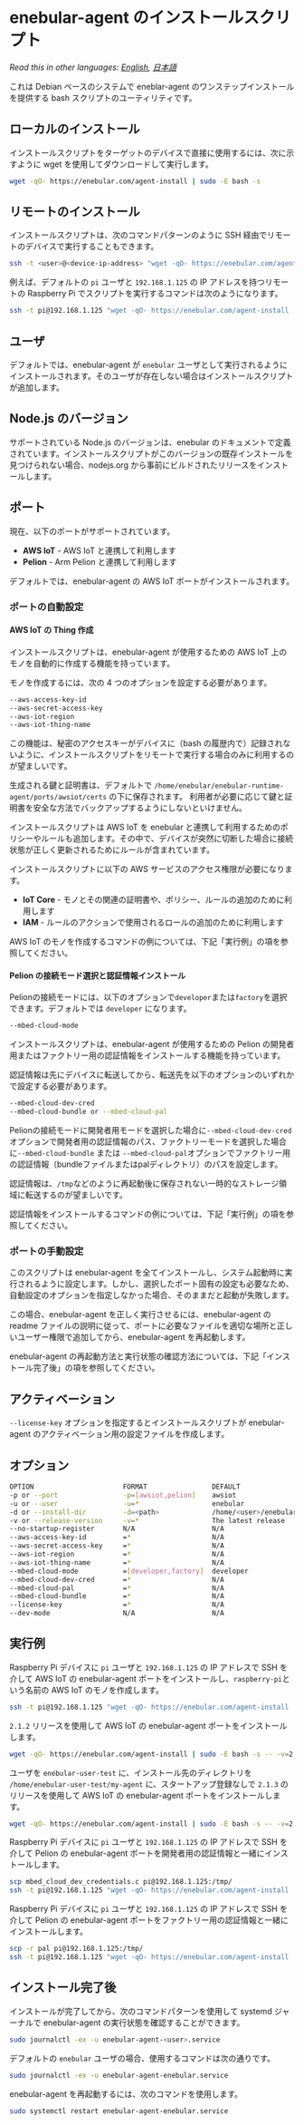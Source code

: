 # enebular-agent のインストールスクリプト

_Read this in other languages: [English](README.md), [日本語](README.ja.md)_

これは Debian ベースのシステムで eneblar-agent のワンステップインストールを提供する bash スクリプトのユーティリティです。

## ローカルのインストール

インストールスクリプトをターゲットのデバイスで直接に使用するには、次に示すように wget を使用してダウンロードして実行します。

```sh
wget -qO- https://enebular.com/agent-install | sudo -E bash -s
```

## リモートのインストール

インストールスクリプトは、次のコマンドパターンのように SSH 経由でリモートのデバイスで実行することもできます。

```sh
ssh -t <user>@<device-ip-address> "wget -qO- https://enebular.com/agent-install | sudo -E bash -s"
```

例えば、デフォルトの `pi` ユーザと `192.168.1.125` の IP アドレスを持つリモートの Raspberry Pi でスクリプトを実行するコマンドは次のようになります。

```sh
ssh -t pi@192.168.1.125 "wget -qO- https://enebular.com/agent-install | sudo -E bash -s"
```

## ユーザ

デフォルトでは、enebular-agent が `enebular` ユーザとして実行されるようにインストールされます。そのユーザが存在しない場合はインストールスクリプトが追加します。

## Node.js のバージョン

サポートされている Node.js のバージョンは、enebular のドキュメントで定義されています。インストールスクリプトがこのバージョンの既存インストールを見つけられない場合、nodejs.org から事前にビルドされたリリースをインストールします。

## ポート

現在、以下のポートがサポートされています。

- **AWS IoT** - AWS IoT と連携して利用します
- **Pelion** - Arm Pelion と連携して利用します

デフォルトでは、enebular-agent の AWS IoT ポートがインストールされます。

### ポートの自動設定

#### AWS IoT の Thing 作成

インストールスクリプトは、enebular-agent が使用するための AWS IoT 上のモノを自動的に作成する機能を持っています。

モノを作成するには、次の 4 つのオプションを設定する必要があります。

```sh
--aws-access-key-id
--aws-secret-access-key
--aws-iot-region
--aws-iot-thing-name
```

この機能は、秘密のアクセスキーがデバイスに（bash の履歴内で）記録されないように、インストールスクリプトをリモートで実行する場合のみに利用するのが望ましいです。

生成される鍵と証明書は、デフォルトで `/home/enebular/enebular-runtime-agent/ports/awsiot/certs` の下に保存されます。 利用者が必要に応じて鍵と証明書を安全な方法でバックアップするようにしないといけません。

インストールスクリプトは AWS IoT を enebular と連携して利用するためのポリシーやルールも追加します。その中で、デバイスが突然に切断した場合に接続状態が正しく更新されるためにルールが含まれています。

インストールスクリプトに以下の AWS サービスのアクセス権限が必要になります。

- **IoT Core** - モノとその関連の証明書や、ポリシー、ルールの追加のために利用します
- **IAM** - ルールのアクションで使用されるロールの追加のために利用します

AWS IoT のモノを作成するコマンドの例については、下記「実行例」の項を参照してください。

#### Pelion の接続モード選択と認証情報インストール

Pelionの接続モードには、以下のオプションで`developer`または`factory`を選択できます。デフォルトでは `developer` になります。

```sh
--mbed-cloud-mode
```

インストールスクリプトは、enebular-agent が使用するための Pelion の開発者用またはファクトリー用の認証情報をインストールする機能を持っています。

認証情報は先にデバイスに転送してから、転送先を以下のオプションのいずれかで設定する必要があります。

```sh
--mbed-cloud-dev-cred
--mbed-cloud-bundle or --mbed-cloud-pal
```

Pelionの接続モードに開発者用モードを選択した場合に`--mbed-cloud-dev-cred`オプションで開発者用の認証情報のパス、ファクトリーモードを選択した場合に`--mbed-cloud-bundle` または `--mbed-cloud-pal`オプションでファクトリー用の認証情報（bundleファイルまたはpalディレクトリ）のパスを設定します。

認証情報は、`/tmp`などのように再起動後に保存されない一時的なストレージ領域に転送するのが望ましいです。

認証情報をインストールするコマンドの例については、下記「実行例」の項を参照してください。

### ポートの手動設定

このスクリプトは enebular-agent を全てインストールし、システム起動時に実行されるように設定します。しかし、選択したポート固有の設定も必要なため、自動設定のオプションを指定しなかった場合、そのままだと起動が失敗します。

この場合、enebular-agent を正しく実行させるには、enebular-agent の readme ファイルの説明に従って、ポートに必要なファイルを適切な場所と正しいユーザー権限で追加してから、enebular-agent を再起動します。

enebular-agent の再起動方法と実行状態の確認方法については、下記「インストール完了後」の項を参照してください。

## アクティベーション

`--license-key` オプションを指定するとインストールスクリプトが enebular-agent のアクティベーション用の設定ファイルを作成します。

## オプション

```sh
OPTION                      FORMAT                DEFAULT                              DESCRIPTION
-p or --port                -p=[awsiot,pelion]    awsiot                               インストールするポート
-u or --user                -u=*                  enebular                             インストール後の実行ユーザ
-d or --install-dir         -d=<path>             /home/<user>/enebular-runtime-agent  インストール先のディレクトリ
-v or --release-version     -v=*                  The latest release                   enebular-agentのリリース
--no-startup-register       N/A                   N/A                                  システム起動時用のスタートアップ登録をしない
--aws-access-key-id         =*                    N/A                                  AWS access key ID
--aws-secret-access-key     =*                    N/A                                  AWS secret access key
--aws-iot-region            =*                    N/A                                  AWS IoTのリージョン
--aws-iot-thing-name        =*                    N/A                                  AWS IoTのモノ名
--mbed-cloud-mode           =[developer,factory]  developer                            Pelionの接続モード
--mbed-cloud-dev-cred       =*                    N/A                                  Pelionの開発者用認証情報ファイルのパス
--mbed-cloud-pal            =*                    N/A                                  Pelionのファクトリー用認証情報（palディレクトリ）のパス
--mbed-cloud-bundle         =*                    N/A                                  Pelionのファクトリー用認証情報（bundleファイル）のパス
--license-key               =*                    N/A                                  アクティベーション用のライセンスキー
--dev-mode                  N/A                   N/A                                  enebular-agentを開発者用モードで起動する
```

## 実行例

Raspberry Pi デバイスに `pi` ユーザと `192.168.1.125` の IP アドレスで SSH を介して AWS IoT の enebular-agent ポートをインストールし、`raspberry-pi`という名前の AWS IoT のモノを作成します。

```sh
ssh -t pi@192.168.1.125 "wget -qO- https://enebular.com/agent-install | sudo -E bash -s -- --aws-iot-thing-name=raspberry-pi --aws-access-key-id=<my-key-id> --aws-secret-access-key=<my-access-key> --aws-iot-region=<my-region>"
```

`2.1.2` リリースを使用して AWS IoT の enebular-agent ポートをインストールします。

```sh
wget -qO- https://enebular.com/agent-install | sudo -E bash -s -- -v=2.1.2
```

ユーザを `enebular-user-test` に、インストール先のディレクトリを `/home/enebular-user-test/my-agent` に、スタートアップ登録なしで `2.1.3` のリリースを使用して AWS IoT の enebular-agent ポートをインストールします。

```sh
wget -qO- https://enebular.com/agent-install | sudo -E bash -s -- -v=2.1.3 --user=enebular-user-test -d=/home/enebular-user-test/my-agent --no-startup-register
```

Raspberry Pi デバイスに `pi` ユーザと `192.168.1.125` の IP アドレスで SSH を介して Pelion の enebular-agent ポートを開発者用の認証情報と一緒にインストールします。

```sh
scp mbed_cloud_dev_credentials.c pi@192.168.1.125:/tmp/
ssh -t pi@192.168.1.125 "wget -qO- https://enebular.com/agent-install | sudo -E bash -s -- --port=pelion --mbed-cloud-dev-cred=/tmp/mbed_cloud_dev_credentials.c"
```

Raspberry Pi デバイスに `pi` ユーザと `192.168.1.125` の IP アドレスで SSH を介して Pelion の enebular-agent ポートをファクトリー用の認証情報と一緒にインストールします。

```sh
scp -r pal pi@192.168.1.125:/tmp/
ssh -t pi@192.168.1.125 "wget -qO- https://enebular.com/agent-install | sudo -E bash -s -- --port=pelion --mbed-cloud-mode=factory --mbed-cloud-bundle=/tmp/bundle"
```

## インストール完了後

インストールが完了してから、次のコマンドパターンを使用して systemd ジャーナルで enebular-agent の実行状態を確認することができます。

```sh
sudo journalctl -ex -u enebular-agent-<user>.service
```

デフォルトの `enebular` ユーザの場合、使用するコマンドは次の通りです。

```sh
sudo journalctl -ex -u enebular-agent-enebular.service
```

enebular-agent を再起動するには、次のコマンドを使用します。

```sh
sudo systemctl restart enebular-agent-enebular.service
```
